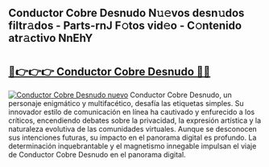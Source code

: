 ## Conductor Cobre Desnudo N𝚞𝚎vos desn𝚞dos filtr𝚊dos - Parts-rnJ F𝚘tos vid𝚎o - C𝚘ntenido atr𝚊ctivo NnEhY

# <h2><a href="http://mb4l852.tromn.icu/?c=Conductor+Cobre+Desnudo">🔗👉👉👉 Conductor Cobre Desnudo 🔗🔗</a></h2>

[![Conductor Cobre Desnudo nuevo](https://i.imgur.com/pEAQMta.gif)](http://mb4l852.tromn.icu/?c=Conductor+Cobre+Desnudo)
Conductor Cobre Desnudo, un personaje enigmático y multifacético, desafía las etiquetas simples. Su innovador estilo de comunicación en línea ha cautivado y enfurecido a los críticos, encendiendo debates sobre la privacidad, la expresión artística y la naturaleza evolutiva de las comunidades virtuales. Aunque se desconocen sus intenciones futuras, su impacto en el panorama digital es profundo. La determinación inquebrantable y el magnetismo innegable impulsan el viaje de Conductor Cobre Desnudo en el panorama digital.
